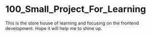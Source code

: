 # 100_Small_Project_For_Learning
This is the store house of learning and focusing on the frontend development. Hope it will help me to shine up.
